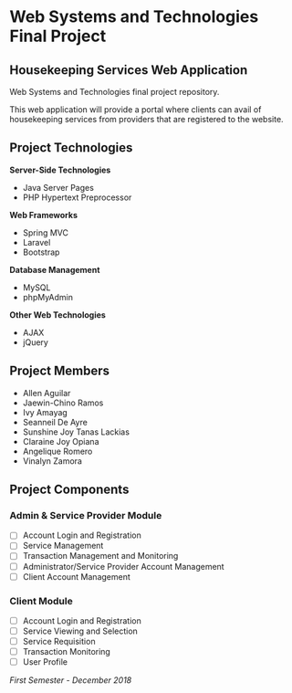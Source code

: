 # Web Systems and Technologies Final Project
## Housekeeping Services Web Application
Web Systems and Technologies final project repository.

This web application will provide a portal where clients can avail of housekeeping services from providers that are registered to the website.

## Project Technologies
**Server-Side Technologies**
- Java Server Pages
- PHP Hypertext Preprocessor

**Web Frameworks**
- Spring MVC
- Laravel
- Bootstrap

**Database Management**
- MySQL
- phpMyAdmin

**Other Web Technologies**
- AJAX
- jQuery

## Project Members
* Allen Aguilar
* Jaewin-Chino Ramos
* Ivy Amayag
* Seanneil De Ayre
* Sunshine Joy Tanas Lackias
* Claraine Joy Opiana
* Angelique Romero
* Vinalyn Zamora

## Project Components
### Admin & Service Provider Module
- [ ] Account Login and Registration
- [ ] Service Management
- [ ] Transaction Management and Monitoring
- [ ] Administrator/Service Provider Account Management
- [ ] Client Account Management
### Client Module
- [ ] Account Login and Registration
- [ ] Service Viewing and Selection
- [ ] Service Requisition
- [ ] Transaction Monitoring
- [ ] User Profile

*First Semester - December 2018*
